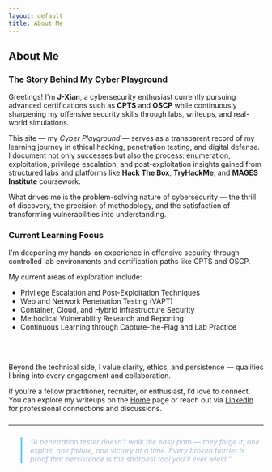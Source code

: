 ```yaml
---
layout: default
title: About Me
---
```


## About Me  
### The Story Behind My Cyber Playground

Greetings! I'm **J-Xian**, a cybersecurity enthusiast currently pursuing advanced certifications such as **CPTS** and **OSCP** while continuously sharpening my offensive security skills through labs, writeups, and real-world simulations.

This site — my *Cyber Playground* — serves as a transparent record of my learning journey in ethical hacking, penetration testing, and digital defense.  
I document not only successes but also the process: enumeration, exploitation, privilege escalation, and post-exploitation insights gained from structured labs and platforms like **Hack The Box**, **TryHackMe**, and **MAGES Institute** coursework.

What drives me is the problem-solving nature of cybersecurity — the thrill of discovery, the precision of methodology, and the satisfaction of transforming vulnerabilities into understanding. 
### Current Learning Focus
I'm deepening my hands-on experience in offensive security through
controlled lab environments and certification paths like CPTS and OSCP.

My current areas of exploration include:
- Privilege Escalation and Post-Exploitation Techniques
- Web and Network Penetration Testing (VAPT)
- Container, Cloud, and Hybrid Infrastructure Security
- Methodical Vulnerability Research and Reporting
- Continuous Learning through Capture-the-Flag and Lab Practice

<br><br>

Beyond the technical side, I value clarity, ethics, and persistence — qualities I bring into every engagement and collaboration.

If you're a fellow practitioner, recruiter, or enthusiast, I’d love to connect.  
You can explore my writeups on the [Home](/) page or reach out via [LinkedIn](https://linkedin.com/in/j-xian) for professional connections and discussions.

<hr style="border-color: rgba(255,255,255,0.1); margin: 1.5rem 0;">

<blockquote style="font-style: italic; color: #a5bbdd; border-left: 3px solid #5cc8ff; padding-left: 1rem;">
  “A penetration tester doesn’t walk the easy path — they forge it, one exploit, one failure, one victory at a time. Every broken barrier is proof that persistence is the sharpest tool you’ll ever wield.”
</blockquote>
